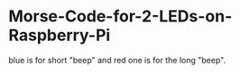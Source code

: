 # Morse-Code-for-2-LEDs-on-Raspberry-Pi
blue is for short "beep" and red one is for the long "beep".
